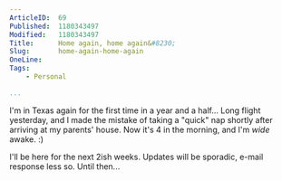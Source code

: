 ```yaml
---
ArticleID:  69
Published:  1180343497
Modified:   1180343497
Title:      Home again, home again&#8230;
Slug:       home-again-home-again
OneLine:    
Tags:       
    - Personal

...
```

I'm in Texas again for the first time in a year and a half...  Long flight yesterday, and I made the mistake of taking a "quick" nap shortly after arriving at my parents' house.  Now it's 4 in the morning, and I'm _wide_ awake.  :)

I'll be here for the next 2ish weeks.  Updates will be sporadic, e-mail response less so.  Until then...